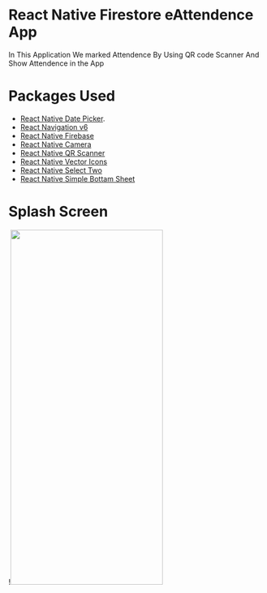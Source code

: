 # React Native Firestore eAttendence App
In This Application We marked Attendence By Using QR code Scanner And Show Attendence in the App
# Packages Used
- [React Native Date Picker](https://www.npmjs.com/package/react-native-date-picker).
- [React Navigation v6](https://reactnavigation.org/)
- [React Native Firebase](https://rnfirebase.io/)
- [React Native Camera](https://www.npmjs.com/package/react-native-camera)
- [React Native QR Scanner](https://www.npmjs.com/package/react-native-qrcode-scanner)
- [React Native Vector Icons](https://www.npmjs.com/package/react-native-vector-icons)
- [React Native Select Two](https://www.npmjs.com/package/react-native-select-two)
- [React Native Simple Bottam Sheet](https://www.npmjs.com/package/react-native-simple-bottom-sheet)
# Splash Screen
!<img src="https://user-images.githubusercontent.com/78870767/148670937-e131f230-c88e-4184-85fe-47e690e314a6.png" width="300" height="700">




